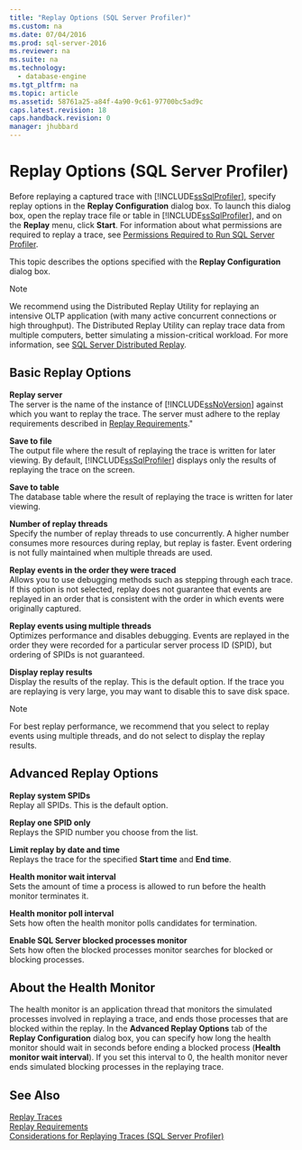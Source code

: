 ```yaml
---
title: "Replay Options (SQL Server Profiler)"
ms.custom: na
ms.date: 07/04/2016
ms.prod: sql-server-2016
ms.reviewer: na
ms.suite: na
ms.technology: 
  - database-engine
ms.tgt_pltfrm: na
ms.topic: article
ms.assetid: 58761a25-a84f-4a90-9c61-97700bc5ad9c
caps.latest.revision: 18
caps.handback.revision: 0
manager: jhubbard
---
```

# Replay Options (SQL Server Profiler)
Before replaying a captured trace with [!INCLUDE[ssSqlProfiler](../../Topics/TopicNameContainA/tokens/ssSqlProfiler_md.md)], specify replay options in the **Replay Configuration** dialog box. To launch this dialog box, open the replay trace file or table in [!INCLUDE[ssSqlProfiler](../../Topics/TopicNameContainA/tokens/ssSqlProfiler_md.md)], and on the **Replay** menu, click **Start**. For information about what permissions are required to replay a trace, see [Permissions Required to Run SQL Server Profiler](../../Topics/TopicNameNotContainA/Permissions-Required-to-Run-SQL-Server-Profiler.md).  
  
 This topic describes the options specified with the **Replay Configuration** dialog box.  
  
> [!NOTE]  
>  We recommend using the Distributed Replay Utility for replaying an intensive OLTP application (with many active concurrent connections or high throughput). The Distributed Replay Utility can replay trace data from multiple computers, better simulating a mission-critical workload. For more information, see [SQL Server Distributed Replay](../../Topics/TopicNameNotContainA/SQL-Server-Distributed-Replay.md).  
  
## Basic Replay Options  
 **Replay server**  
 The server is the name of the instance of [!INCLUDE[ssNoVersion](../../Topics/TopicNameContainA/tokens/ssNoVersion_md.md)] against which you want to replay the trace. The server must adhere to the replay requirements described in [Replay Requirements](../../Topics/TopicNameNotContainA/Replay-Requirements.md)."  
  
 **Save to file**  
 The output file where the result of replaying the trace is written for later viewing. By default, [!INCLUDE[ssSqlProfiler](../../Topics/TopicNameContainA/tokens/ssSqlProfiler_md.md)] displays only the results of replaying the trace on the screen.  
  
 **Save to table**  
 The database table where the result of replaying the trace is written for later viewing.  
  
 **Number of replay threads**  
 Specify the number of replay threads to use concurrently. A higher number consumes more resources during replay, but replay is faster. Event ordering is not fully maintained when multiple threads are used.  
  
 **Replay events in the order they were traced**  
 Allows you to use debugging methods such as stepping through each trace. If this option is not selected, replay does not guarantee that events are replayed in an order that is consistent with the order in which events were originally captured.  
  
 **Replay events using multiple threads**  
 Optimizes performance and disables debugging. Events are replayed in the order they were recorded for a particular server process ID (SPID), but ordering of SPIDs is not guaranteed.  
  
 **Display replay results**  
 Display the results of the replay. This is the default option. If the trace you are replaying is very large, you may want to disable this to save disk space.  
  
> [!NOTE]  
>  For best replay performance, we recommend that you select to replay events using multiple threads, and do not select to display the replay results.  
  
## Advanced Replay Options  
 **Replay system SPIDs**  
 Replay all SPIDs. This is the default option.  
  
 **Replay one SPID only**  
 Replays the SPID number you choose from the list.  
  
 **Limit replay by date and time**  
 Replays the trace for the specified **Start time** and **End time**.  
  
 **Health monitor wait interval**  
 Sets the amount of time a process is allowed to run before the health monitor terminates it.  
  
 **Health monitor poll interval**  
 Sets how often the health monitor polls candidates for termination.  
  
 **Enable SQL Server blocked processes monitor**  
 Sets how often the blocked processes monitor searches for blocked or blocking processes.  
  
## About the Health Monitor  
 The health monitor is an application thread that monitors the simulated processes involved in replaying a trace, and ends those processes that are blocked within the replay. In the **Advanced Replay Options** tab of the **Replay Configuration** dialog box, you can specify how long the health monitor should wait in seconds before ending a blocked process (**Health monitor wait interval**). If you set this interval to 0, the health monitor never ends simulated blocking processes in the replaying trace.  
  
## See Also  
 [Replay Traces](../../Topics/TopicNameNotContainA/Replay-Traces.md)   
 [Replay Requirements](../../Topics/TopicNameNotContainA/Replay-Requirements.md)   
 [Considerations for Replaying Traces (SQL Server Profiler)](../../Topics/TopicNameNotContainA/Considerations-for-Replaying-Traces--SQL-Server-Profiler-.md)